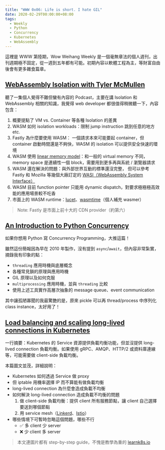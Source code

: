 ```yaml
---
title: "WWW 0x06: Life is short. I hate GIL"
date: 2020-02-29T00:00:00+08:00
tags:
  - Weekly
  - Python
  - Concurrency
  - Kubernetes
  - WebAssembly
---
```


這裡是 WWW 第陸期，Wow Weihang Weekly 是一個毫無章法的個人週刊，出刊週期極不固定，從一週到五年都有可能。初期內容以軟體工程為主，等財富自由後會有更多雜食篇章。

## [WebAssembly Isolation with Tyler McMullen](https://softwareengineeringdaily.com/2019/09/25/webassembly-isolation-with-tyler-mcmullen)

聽了一集個人覺得不難但蠻有內容的 Podcast，主要在講 Isolation 和 WebAssembly 相關的知識，我覺得 web developer 都很值得稍微聽一下，內容包含：

1. 概要提點了 VM vs. Container 等各種 Isolation 的差異
2. WASM 如何 isolation workloads：限制 jump instruction 跳到任意的地方 etc.
3. Fastly 為什麼要使用 WASM： 一個請求本來可能要起 container，但 container 啟動時間還是不夠快，WASM 的 isolation 可以提供安全快速的環境
4. WASM 使用 [linear memory model](https://webassembly.org/docs/semantics/#linear-memory)：和一般的 virtual memory 不同，memory space 是連續性一個 block，需要用到更多再與系統 / 瀏覽器請求
5. WASM 還在解決的問題：與外部世界互動的標準還沒完整， 但可以參考 Fastly 和 Mozilla 等幾個大廠訂定的 [WASI（WebAssembly System Interface）](https://hacks.mozilla.org/2019/03/standardizing-wasi-a-webassembly-system-interface/)
6. WASM 目前 function pointer 只能用 dynamic dispatch，對要求極極極高效能的應用場景較不吃香
7. 市面上的 WASM runtime：[lucet](https://github.com/bytecodealliance/lucet)、[wasmtime](https://github.com/bytecodealliance/wasmtime)（個人補充 wasmer）

> Note: Fastly 是市面上前十大的 CDN provider（約第六）

## [An Introduction to Python Concurrency](https://www.slideshare.net/dabeaz/an-introduction-to-python-concurrency)

如果你想用 Python 寫 Concurrency Programming，大推這篇！

雖然這份簡報因為早在 2010 年製作，沒有提到 `async`/`await`，但內容非常紮實，摘錄我有印象的點：

- `threading` 應用時機與底層概念
- 各種常見鎖的原理與應用時機
- GIL 原理以及如何克服
- `multiprocessing` 應用時機，並與 `threading` 比較
- 使用上述工具實作高層次抽象的 message queue、event communication

其中讓孤陋寡聞的我最驚艷的是，原來 pickle 可以再 thread/process 中序列化 class instance，太好用了！

## [Load balancing and scaling long-lived connections in Kubernetes](https://learnk8s.io/kubernetes-long-lived-connections)

一行摘要：Kubernetes 的 Service 資源提供負載均衡功能，但並沒提供 long-lived connection 負載均衡。如果使用 gRPC、AMQP、HTTP/2 或資料庫連線等，可能需要做 client-side 負載均衡。

本篇圖文並茂，詳細說明：

- Kubernetes 如何透過 Service 做 proxy
- 但 iptable 用機率選擇 IP 而不算能有做負載均衡
- long-lived connection 為什麼會造成負載不均衡
- 如何解決 long-lived connection 造成負載不均衡的問題
    1. 做 client-side 負載均衡：提供 client 所有服務節點，讓 client 自己選擇要送到哪個節點
    2. 用 service mesh（[Linkerd](https://linkerd.io/)、[Istio](https://istio.io/)）
- 哪些情境下可暫時忽略這個問題，哪些不行
	- ✅ 多 client 少 server
	- ❌ 少 client 多 server

> 本文連圖片都有 step-by-step guide，不愧是教學為重的 [learnk8s.io](https://learnk8s.io/)
